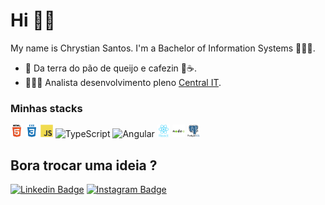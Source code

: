 # Hi 🤙🏻

My name is Chrystian Santos. I'm a Bachelor of Information Systems 🧑🏻‍💻.

- 📍 Da terra do pão de queijo e cafezin 🧀☕️.
- 🧑🏻‍💻 Analista desenvolvimento pleno [Central IT](https://centralit.com.br).

### Minhas stacks

<p align="left">
<img src="https://raw.githubusercontent.com/devicons/devicon/master/icons/html5/html5-original-wordmark.svg" alt="html5"  width="20" height="20"/>
<img src="https://raw.githubusercontent.com/devicons/devicon/master/icons/css3/css3-plain-wordmark.svg" alt="css3"  width="20" height="20"/>
<img src="https://raw.githubusercontent.com/devicons/devicon/master/icons/javascript/javascript-original.svg" alt="javascript" width="20"height="20"/>
<img src="https://miro.medium.com/max/816/1*mn6bOs7s6Qbao15PMNRyOA.png" alt="TypeScript" width="20" height="20"/>
<img src="https://angular.io/assets/images/logos/angular/angular.svg" alt="Angular" width="20" height="20"/>
<img src="https://raw.githubusercontent.com/devicons/devicon/master/icons/react/react-original-wordmark.svg" alt="react" width="20" height="20"/>
<img src="https://raw.githubusercontent.com/devicons/devicon/master/icons/nodejs/nodejs-original-wordmark.svg" alt="nodejs" width="20" height="20"/>
<img src="https://raw.githubusercontent.com/devicons/devicon/master/icons/postgresql/postgresql-original-wordmark.svg" alt="postgresql" width="20" height="20"/>
</p><p align="center"> 
</p>


## Bora trocar uma ideia ?

[![Linkedin Badge](https://img.shields.io/badge/-LinkedIn-blue?style=flat-square&logo=Linkedin&logoColor=white&link=https://www.linkedin.com/in/chrystian-santos13)](https://www.linkedin.com/in/chrystian-santos13) [![Instagram Badge](https://img.shields.io/badge/-Instagram-%23891AB3?style=flat-square&logo=Instagram&logoColor=white&link=https://www.instagram.com/chrystiansantos.dev/)](https://www.instagram.com/chrystiansantos.dev/)
